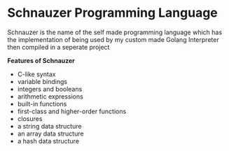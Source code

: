 <h1>Schnauzer Programming Language</h1>
<p>Schnauzer is the name of the self made programming language which has the implementation of being used by my custom made Golang Interpreter then compiled in a seperate project</p>
<b>Features of Schnauzer</b>
<ul>
    <li>C-like syntax</li>
    <li>variable bindings</li>
    <li>integers and booleans</li>
    <li>arithmetic expressions</li>
    <li>built-in functions</li>
    <li>first-class and higher-order functions</li>
    <li>closures</li>
    <li>a string data structure</li>
    <li>an array data structure</li>
    <li>a hash data structure</li>
</ul>
